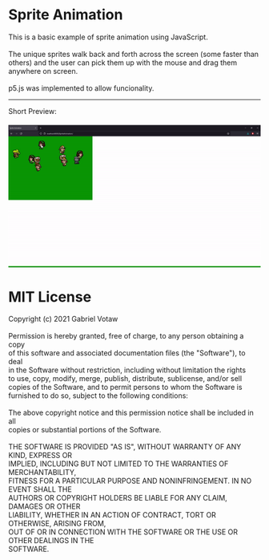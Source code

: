 # Sprite Animation
This is a basic example of sprite animation using JavaScript.<br />
<br />
The unique sprites walk back and forth across the screen (some faster than others) and the user can pick them up with the mouse and drag them anywhere on screen.<br />
<br />
p5.js was implemented to allow funcionality.<br />

---

Short Preview:<br />
<br />
<img src="https://raw.githubusercontent.com/gabrielvotaw/sprite-animation/master/media/animation.gif"><br />
# MIT License
Copyright (c) 2021 Gabriel Votaw<br />
<br />
Permission is hereby granted, free of charge, to any person obtaining a copy<br />
of this software and associated documentation files (the "Software"), to deal<br />
in the Software without restriction, including without limitation the rights<br />
to use, copy, modify, merge, publish, distribute, sublicense, and/or sell<br />
copies of the Software, and to permit persons to whom the Software is<br />
furnished to do so, subject to the following conditions:<br />
<br />
The above copyright notice and this permission notice shall be included in all<br />
copies or substantial portions of the Software.<br />
<br />
THE SOFTWARE IS PROVIDED "AS IS", WITHOUT WARRANTY OF ANY KIND, EXPRESS OR<br />
IMPLIED, INCLUDING BUT NOT LIMITED TO THE WARRANTIES OF MERCHANTABILITY,<br />
FITNESS FOR A PARTICULAR PURPOSE AND NONINFRINGEMENT. IN NO EVENT SHALL THE<br />
AUTHORS OR COPYRIGHT HOLDERS BE LIABLE FOR ANY CLAIM, DAMAGES OR OTHER<br />
LIABILITY, WHETHER IN AN ACTION OF CONTRACT, TORT OR OTHERWISE, ARISING FROM,<br />
OUT OF OR IN CONNECTION WITH THE SOFTWARE OR THE USE OR OTHER DEALINGS IN THE<br />
SOFTWARE.

